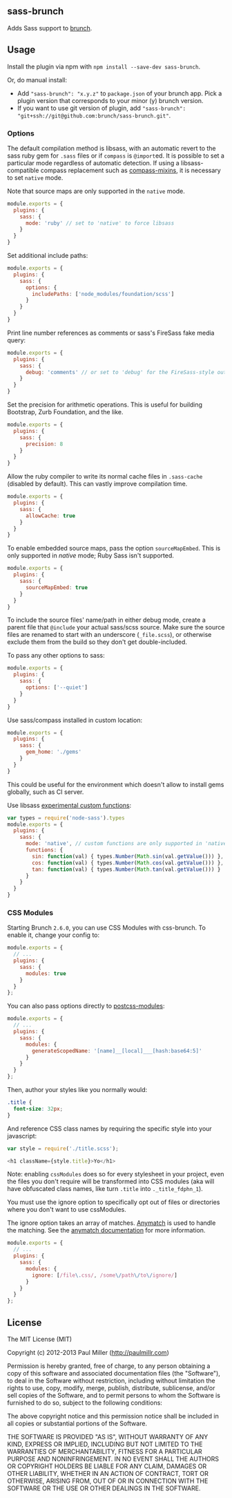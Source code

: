## sass-brunch
Adds Sass support to
[brunch](http://brunch.io).

## Usage
Install the plugin via npm with `npm install --save-dev sass-brunch`.

Or, do manual install:

* Add `"sass-brunch": "x.y.z"` to `package.json` of your brunch app.
  Pick a plugin version that corresponds to your minor (y) brunch version.
* If you want to use git version of plugin, add
`"sass-brunch": "git+ssh://git@github.com:brunch/sass-brunch.git"`.

### Options
The default compilation method is libsass, with an automatic revert to the sass
ruby gem for `.sass` files or if `compass` is `@import`ed. It is possible to
set a particular mode regardless of automatic detection. If using a
libsass-compatible compass replacement such as
[compass-mixins](https://github.com/Igosuki/compass-mixins), it is necessary to
set `native` mode.

Note that source maps are only supported in the `native` mode.

```javascript
module.exports = {
  plugins: {
    sass: {
      mode: 'ruby' // set to 'native' to force libsass
    }
  }
}
```

Set additional include paths:
```javascript
module.exports = {
  plugins: {
    sass: {
      options: {
        includePaths: ['node_modules/foundation/scss']
      }
    }
  }
}
```

Print line number references as comments or sass's FireSass fake media query:

```javascript
module.exports = {
  plugins: {
    sass: {
      debug: 'comments' // or set to 'debug' for the FireSass-style output
    }
  }
}
```

Set the precision for arithmetic operations. This is useful for building Bootstrap, Zurb Foundation, and the like.

```javascript
module.exports = {
  plugins: {
    sass: {
      precision: 8
    }
  }
}
```

Allow the ruby compiler to write its normal cache files in `.sass-cache` (disabled by default).
This can vastly improve compilation time.

```javascript
module.exports = {
  plugins: {
    sass: {
      allowCache: true
    }
  }
}
```

To enable embedded source maps, pass the option `sourceMapEmbed`. This is only supported in _native_ mode; Ruby Sass isn't supported.

```javascript
module.exports = {
  plugins: {
    sass: {
      sourceMapEmbed: true
    }
  }
}
```

To include the source files' name/path in either debug mode, create a parent file that `@include` your actual sass/scss source. Make sure the source files are renamed to start with an underscore (`_file.scss`), or otherwise exclude them from the build so they don't get double-included.

To pass any other options to sass:

```javascript
module.exports = {
  plugins: {
    sass: {
      options: ['--quiet']
    }
  }
}
```

Use sass/compass installed in custom location:
```javascript
module.exports = {
  plugins: {
    sass: {
      gem_home: './gems'
    }
  }
}
```
This could be useful for the environment which doesn't allow to install gems globally, such as CI server.

Use libsass [experimental custom functions](https://github.com/sass/node-sass#functions--v300---experimental):

```javascript
var types = require('node-sass').types
module.exports = {
  plugins: {
    sass: {
      mode: 'native', // custom functions are only supported in 'native' mode
      functions: {
        sin: function(val) { types.Number(Math.sin(val.getValue())) },
        cos: function(val) { types.Number(Math.cos(val.getValue())) },
        tan: function(val) { types.Number(Math.tan(val.getValue())) }
      }
    }
  }
}
```

### CSS Modules
Starting Brunch `2.6.0`, you can use CSS Modules with css-brunch. To enable it, change your config to:

```javascript
module.exports = {
  // ...
  plugins: {
    sass: {
      modules: true
    }
  }
};
```

You can also pass options directly to
[postcss-modules](https://github.com/css-modules/postcss-modules):

```javascript
module.exports = {
  // ...
  plugins: {
    sass: {
      modules: {
        generateScopedName: '[name]__[local]___[hash:base64:5]'
      }
    }
  }
};
```

Then, author your styles like you normally would:

```scss
.title {
  font-size: 32px;
}
```

And reference CSS class names by requiring the specific style into your javascript:

```javascript
var style = require('./title.scss');

<h1 className={style.title}>Yo</h1>
```

Note: enabling `cssModules` does so for every stylesheet in your project, even the files you don't require will be transformed into CSS modules (aka will have obfuscated class names, like turn `.title` into `._title_fdphn_1`).

You must use the ignore option to specifically opt out of files or directories where you don't want to use cssModules.

The ignore option takes an array of matches. [Anymatch](https://github.com/es128/anymatch) is used to handle the matching. See the [anymatch documentation](https://github.com/es128/anymatch) for more information.
```javascript
module.exports = {
  // ...
  plugins: {
    sass: {
      modules: {
        ignore: [/file\.css/, /some\/path\/to\/ignore/]
      }
    }
  }
};
```

## License

The MIT License (MIT)

Copyright (c) 2012-2013 Paul Miller (http://paulmillr.com)

Permission is hereby granted, free of charge, to any person obtaining a copy
of this software and associated documentation files (the "Software"), to deal
in the Software without restriction, including without limitation the rights
to use, copy, modify, merge, publish, distribute, sublicense, and/or sell
copies of the Software, and to permit persons to whom the Software is
furnished to do so, subject to the following conditions:

The above copyright notice and this permission notice shall be included in
all copies or substantial portions of the Software.

THE SOFTWARE IS PROVIDED "AS IS", WITHOUT WARRANTY OF ANY KIND, EXPRESS OR
IMPLIED, INCLUDING BUT NOT LIMITED TO THE WARRANTIES OF MERCHANTABILITY,
FITNESS FOR A PARTICULAR PURPOSE AND NONINFRINGEMENT. IN NO EVENT SHALL THE
AUTHORS OR COPYRIGHT HOLDERS BE LIABLE FOR ANY CLAIM, DAMAGES OR OTHER
LIABILITY, WHETHER IN AN ACTION OF CONTRACT, TORT OR OTHERWISE, ARISING FROM,
OUT OF OR IN CONNECTION WITH THE SOFTWARE OR THE USE OR OTHER DEALINGS IN
THE SOFTWARE.
